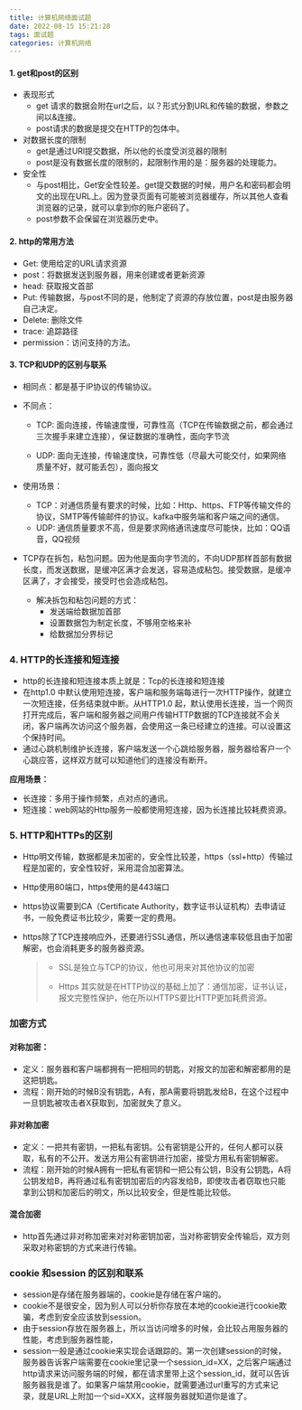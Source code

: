 ```yaml
---
title: 计算机网络面试题
date: 2022-08-15 15:21:28
tags: 面试题
categories: 计算机网络
---
```


#### 1. get和post的区别

- 表现形式
  - get 请求的数据会附在url之后，以？形式分割URL和传输的数据，参数之间以&连接。
  - post请求的数据是提交在HTTP的包体中。
- 对数据长度的限制
  - get是通过URl提交数据，所以他的长度受浏览器的限制
  - post是没有数据长度的限制的，起限制作用的是：服务器的处理能力。
- 安全性
  - 与post相比，Get安全性较差。get提交数据的时候，用户名和密码都会明文的出现在URL上。因为登录页面有可能被浏览器缓存，所以其他人查看浏览器的记录，就可以拿到你的账户密码了。
  - post参数不会保留在浏览器历史中。

#### 2. http的常用方法

- Get: 使用给定的URL请求资源
- post：将数据发送到服务器，用来创建或者更新资源
- head: 获取报文首部
- Put: 传输数据，与post不同的是，他制定了资源的存放位置，post是由服务器自己决定。
- Delete: 删除文件
- trace: 追踪路径
- permission：访问支持的方法。

#### 3. TCP和UDP的区别与联系

- 相同点：都是基于IP协议的传输协议。

- 不同点：

  - TCP: 面向连接，传输速度慢，可靠性高（TCP在传输数据之前，都会通过三次握手来建立连接），保证数据的准确性，面向字节流

  - UDP: 面向无连接，传输速度快，可靠性低（尽最大可能交付，如果网络质量不好，就可能丢包），面向报文

- 使用场景：

  - TCP：对通信质量有要求的时候，比如：Http、https、FTP等传输文件的协议，SMTP等传输邮件的协议。kafka中服务端和客户端之间的通信。																											
  - UDP: 通信质量要求不高，但是要求网络通讯速度尽可能快，比如：QQ语音，QQ视频

- TCP存在拆包，粘包问题。因为他是面向字节流的，不向UDP那样首部有数据长度，而发送数据，是缓冲区满才会发送，容易造成粘包。接受数据，是缓冲区满了，才会接受，接受时也会造成粘包。

  - 解决拆包和粘包问题的方式：
    - 发送端给数据加首部
    - 设置数据包为制定长度，不够用空格来补
    - 给数据加分界标记

### 4. HTTP的长连接和短连接

- http的长连接和短连接本质上就是：Tcp的长连接和短连接
- 在http1.0 中默认使用短连接，客户端和服务端每进行一次HTTP操作，就建立一次短连接，任务结束就中断。从HTTP1.0 起，默认使用长连接，当一个网页打开完成后，客户端和服务器之间用户传输HTTP数据的TCP连接就不会关闭，客户端再次访问这个服务器，会使用这一条已经建立的连接。可以设置这个保持时间。
- 通过心跳机制维护长连接，客户端发送一个心跳给服务器，服务器给客户一个心跳应答，这样双方就可以知道他们的连接没有断开。

**应用场景：**

- 长连接：多用于操作频繁，点对点的通讯。
- 短连接：web网站的Http服务一般都使用短连接，因为长连接比较耗费资源。

### 5. HTTP和HTTPs的区别

- Http明文传输，数据都是未加密的，安全性比较差，https（ssl+http）传输过程是加密的，安全性较好，采用混合加密算法。

- Http使用80端口，https使用的是443端口

- https协议需要到CA（Certificate Authority，数字证书认证机构）去申请证书，一般免费证书比较少，需要一定的费用。

- https除了TCP连接响应外，还要进行SSL通信，所以通信速率较低且由于加密解密，也会消耗更多的服务器资源。

  > - SSL是独立与TCP的协议，他也可用来对其他协议的加密
  >
  > - Https 其实就是在HTTP协议的基础上加了：通信加密，证书认证，报文完整性保护，他在所以HTTPS要比HTTP更加耗费资源。

### 加密方式

#### 对称加密：

- 定义：服务器和客户端都拥有一把相同的钥匙，对报文的加密和解密都用的是这把钥匙。
- 流程：刚开始的时候B没有钥匙，A有，那A需要将钥匙发给B，在这个过程中一旦钥匙被攻击者X获取到，加密就失了意义。

#### 非对称加密

- 定义：一把共有密钥，一把私有密钥。公有密钥是公开的，任何人都可以获取，私有的不公开。发送方用公有密钥进行加密，接受方用私有密钥解密。
- 流程：刚开始的时候A拥有一把私有密钥和一把公有公钥，B没有公钥匙，A将公钥发给B，再将通过私有密钥加密后的内容发给B，即使攻击者窃取也只能拿到公钥和加密后的明文，所以比较安全，但是性能比较低。

#### 混合加密

- http首先通过非对称加密来对对称密钥加密，当对称密钥安全传输后，双方则采取对称密钥的方式来进行传输。



### cookie 和session 的区别和联系

- session是存储在服务器端的，cookie是存储在客户端的。
- cookie不是很安全，因为别人可以分析你存放在本地的cookie进行cookie欺骗，考虑到安全应该放到session。
- 由于session存放在服务器上，所以当访问增多的时候，会比较占用服务器的性能，考虑到服务器性能，
- session一般是通过cookie来实现会话跟踪的。第一次创建session的时候，服务器告诉客户端需要在cookie里记录一个session_id=XX，之后客户端通过http请求来访问服务端的时候，都在请求里带上这个session_id，就可以告诉服务器我是谁了。如果客户端禁用cookie，就需要通过url重写的方式来记录，就是URL上附加一个sid=XXX，这样服务器就知道你是谁了。

